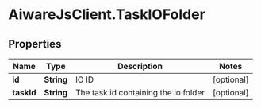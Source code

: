 # AiwareJsClient.TaskIOFolder

## Properties

Name | Type | Description | Notes
------------ | ------------- | ------------- | -------------
**id** | **String** | IO ID | [optional] 
**taskId** | **String** | The task id containing the io folder | [optional] 



